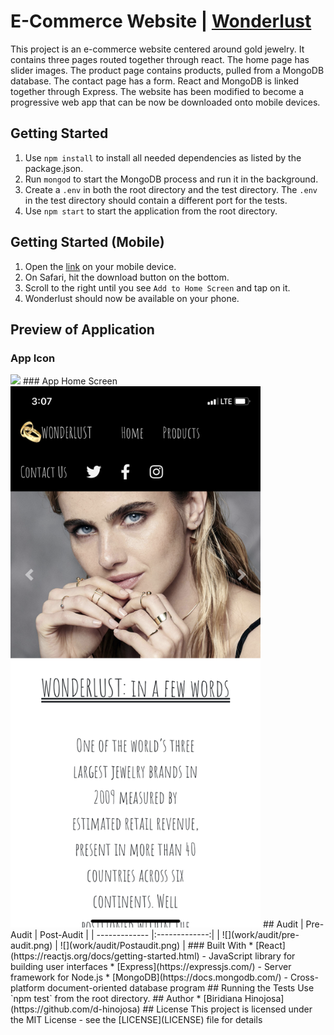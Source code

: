 # E-Commerce Website | [Wonderlust](https://wonderlustpwa.herokuapp.com/)
This project is an e-commerce website centered around gold jewelry. It contains three pages routed together through react. The home page has slider images. The product page contains products, pulled from a MongoDB database. The contact page has a form. React and MongoDB is linked together through Express. The website has been modified to become a progressive web app that can be now be downloaded onto mobile devices.
## Getting Started
1. Use `npm install` to install all needed dependencies as listed by the package.json.
2. Run `mongod` to start the MongoDB process and run it in the background.
3. Create a `.env` in both the root directory and the test directory. The `.env` in the test directory should contain a different port for the tests.
4. Use `npm start` to start the application from the root directory.
## Getting Started (Mobile)
1. Open the [link](https://wonderlustpwa.herokuapp.com/) on your mobile device.
2. On Safari, hit the download button on the bottom.
3. Scroll to the right until you see `Add to Home Screen` and tap on it.
4. Wonderlust should now be available on your phone.
## Preview of Application
### App Icon 
<img src="./client/src/Assets/Img/logohs.png"  width="400"/>
### App Home Screen
<img src="./client/src/Assets/Img/homescreenpwa.png"  width="400"/>
## Audit
| Pre-Audit       | Post-Audit           | 
| ------------- |:-------------:| 
| ![](work/audit/pre-audit.png)      | ![](work/audit/Postaudit.png) | 
### Built With
* [React](https://reactjs.org/docs/getting-started.html) - JavaScript library for building user interfaces
* [Express](https://expressjs.com/) - Server framework for Node.js
* [MongoDB](https://docs.mongodb.com/) - Cross-platform document-oriented database program
## Running the Tests
Use `npm test` from the root directory.
## Author
* [Biridiana Hinojosa](https://github.com/d-hinojosa)
## License
This project is licensed under the MIT License - see the [LICENSE](LICENSE) file for details
